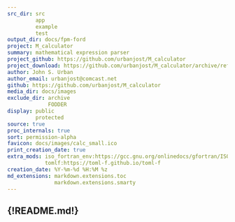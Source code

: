 ```yaml
---
src_dir: src
         app
         example
         test
output_dir: docs/fpm-ford
project: M_calculator
summary: mathematical expression parser
project_github: https://github.com/urbanjost/M_calculator
project_download: https://github.com/urbanjost/M_calculator/archive/refs/heads/master.zip
author: John S. Urban
author_email: urbanjost@comcast.net
github: https://github.com/urbanjost/M_calculator
media_dir: docs/images
exclude_dir: archive
             FODDER
display: public
         protected
source: true
proc_internals: true
sort: permission-alpha
favicon: docs/images/calc_small.ico
print_creation_date: true
extra_mods: iso_fortran_env:https://gcc.gnu.org/onlinedocs/gfortran/ISO_005fFORTRAN_005fENV.html
            tomlf:https://toml-f.github.io/toml-f
creation_date: %Y-%m-%d %H:%M %z
md_extensions: markdown.extensions.toc
               markdown.extensions.smarty
---
```

{!README.md!}
---
